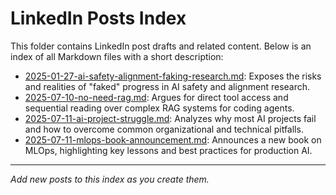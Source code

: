 # LinkedIn Posts Index

This folder contains LinkedIn post drafts and related content. Below is an index of all Markdown files with a short description:

- [2025-01-27-ai-safety-alignment-faking-research.md](2025-01-27-ai-safety-alignment-faking-research.md): Exposes the risks and realities of "faked" progress in AI safety and alignment research.
- [2025-07-10-no-need-rag.md](2025-07-10-no-need-rag.md): Argues for direct tool access and sequential reading over complex RAG systems for coding agents.
- [2025-07-11-ai-project-struggle.md](2025-07-11-ai-project-struggle.md): Analyzes why most AI projects fail and how to overcome common organizational and technical pitfalls.
- [2025-07-11-mlops-book-announcement.md](2025-07-11-mlops-book-announcement.md): Announces a new book on MLOps, highlighting key lessons and best practices for production AI.

---

_Add new posts to this index as you create them._
